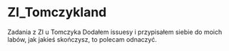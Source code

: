 # ZI_Tomczykland
Zadania z ZI u Tomczyka
Dodałem issuesy i przypisałem siebie do moich labów, jak jakieś skończysz, to polecam odnaczyć.
